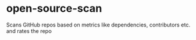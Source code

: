 # open-source-scan
Scans GitHub repos based on metrics like dependencies, contributors etc. and rates the repo
